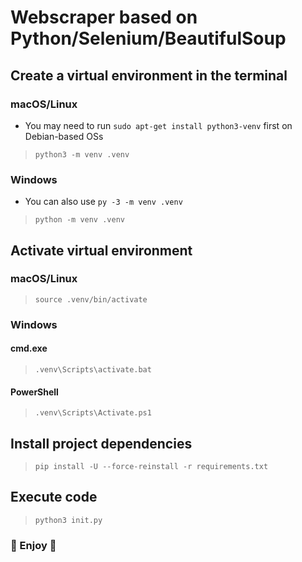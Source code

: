 # Webscraper based on Python/Selenium/BeautifulSoup


## Create a virtual environment in the terminal

### macOS/Linux
- You may need to run `sudo apt-get install python3-venv` first on Debian-based OSs
>```
>python3 -m venv .venv
>```

### Windows
- You can also use `py -3 -m venv .venv`
>```
>python -m venv .venv
>```

## Activate virtual environment

### macOS/Linux
>```
>source .venv/bin/activate
>```

### Windows

#### cmd.exe
>```
>.venv\Scripts\activate.bat
>```


#### PowerShell
>```
>.venv\Scripts\Activate.ps1
>```


## Install project dependencies
>```
>pip install -U --force-reinstall -r requirements.txt
>```

## Execute code

>```
>python3 init.py
>```

### 🚀 Enjoy 🚀